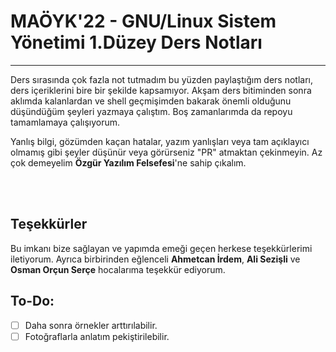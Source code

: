 # MAÖYK'22 - GNU/Linux Sistem Yönetimi 1.Düzey Ders Notları
---

Ders sırasında çok fazla not tutmadım bu yüzden paylaştığım ders notları, ders içeriklerini bire bir şekilde kapsamıyor. Akşam ders bitiminden sonra aklımda kalanlardan ve shell geçmişimden bakarak önemli olduğunu düşündüğüm şeyleri yazmaya çalıştım. Boş zamanlarımda da repoyu tamamlamaya çalışıyorum.

Yanlış bilgi, gözümden kaçan hatalar, yazım yanlışları veya tam açıklayıcı olmamış gibi şeyler düşünür veya görürseniz "PR" atmaktan çekinmeyin. Az çok demeyelim **Özgür Yazılım Felsefesi**'ne sahip çıkalım.

<br></br>
## Teşekkürler
Bu imkanı bize sağlayan ve yapımda emeği geçen herkese teşekkürlerimi iletiyorum. Ayrıca birbirinden eğlenceli **Ahmetcan İrdem**, **Ali Sezişli** ve **Osman Orçun Serçe** hocalarıma teşekkür ediyorum.

## To-Do:
- [ ] Daha sonra örnekler arttırılabilir.
- [ ] Fotoğraflarla anlatım pekiştirilebilir.
